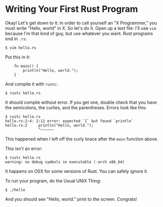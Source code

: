 Writing Your First Rust Program
===============================

Okay! Let's get down to it: in order to call yourself an "X Programmer,"
you must write "Hello, world" in X. So let's do it. Open up a text file:
I'll use `vim` because I'm that kind of guy, but use whatever you want.
Rust programs end in `.rs`:

    $ vim hello.rs

Put this in it:

~~~ {.rust}
    fn main() {
        println("Hello, world.");
    }
~~~

And compile it with `rustc`:

    $ rustc hello.rs

It should compile without error. If you get one, double check that you
have the semicolons, the curlies, and the parentheses. Errors look like
this:

    $ rustc hello.rs
    hello.rs:2:4: 2:11 error: expected `{` but found `println`
    hello.rs:2     println("Hello, world.");
                   ^~~~~~~

This happened when I left off the curly brace after the `main` function
above. 

This isn't an error:

    $ rustc hello.rs
    warning: no debug symbols in executable (-arch x86_64)
    
It happens on OSX for some versions of Rust. You can safely ignore it.

To run your program, do the Usual UNIX Thing:

    $ ./hello

And you should see "Hello, world." print to the screen. Congrats!
